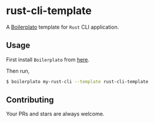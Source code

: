 # rust-cli-template

A [Boilerplato](https://github.com/boilerplato/boilerplato) template for `Rust` CLI application.

## Usage

First install `Boilerplato` from [here](https://github.com/boilerplato/boilerplato).

Then run,

```sh
$ boilerplato my-rust-cli --template rust-cli-template
```

## Contributing

Your PRs and stars are always welcome.